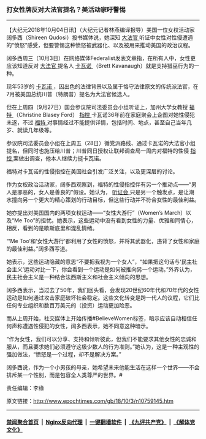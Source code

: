 ### 打女性牌反对大法官提名？美活动家吁警惕
------------------------

<p>
 【大纪元2018年10月04日讯】（大纪元记者林燕编译报导）美国一位女权活动家阔多西（Shireen Qudosi）投书媒体说，她深知
 <a href="http://www.epochtimes.com/gb/tag/%E5%A4%A7%E6%B3%95%E5%AE%98.html">
  大法官
 </a>
 听证中女性对性侵遭遇的“愤怒”感受，但要警惕这种愤怒被武器化、以及被用来推动美国的政治议程。
</p>
<p>
 阔多西周三（10月3日）在网络媒体Federalist发表文章指，在所有人中，女性更应该知道反对
 <a href="http://www.epochtimes.com/gb/tag/%E5%A4%A7%E6%B3%95%E5%AE%98.html">
  大法官
 </a>
 提名人
 <a href="http://www.epochtimes.com/gb/tag/%E5%8D%A1%E7%93%A6%E8%AF%BA.html">
  卡瓦诺
 </a>
 （Brett Kavanaugh）就是支持猎巫行为的一种。
</p>
<p>
 现年53岁的
 <a href="http://www.epochtimes.com/gb/tag/%E5%8D%A1%E7%93%A6%E8%AF%BA.html">
  卡瓦诺
 </a>
 ，因出色的法律背景以及属于恪守法律原文的传统派法官，在7月被美国总统川普（特朗普）提名为大法官候选人。
</p>
<p>
 但在上周四（9月27日）国会参议院司法委员会小组听证上，加州大学女教授
 <a href="http://www.epochtimes.com/gb/tag/%E7%A6%8F%E7%89%B9.html">
  福特
 </a>
 （Christine Blasey Ford）
 <a href="http://www.epochtimes.com/gb/tag/%E6%8C%87%E6%8E%A7.html">
  指控
 </a>
 卡瓦诺36年前在家庭聚会上企图对她性侵犯未遂，不过
 <a href="http://www.epochtimes.com/gb/tag/%E7%A6%8F%E7%89%B9.html">
  福特
 </a>
 对事情经过不能提供详情，包括时间、地点，甚至自己当年几岁、就读几年级等。
</p>
<p>
 参议院司法委员会小组在上周五（28日）循党派路线、通过卡瓦诺的大法官小组提名，但同时也施压给川普；川普同日授权让联邦调查局一周内对福特的性侵
 <a href="http://www.epochtimes.com/gb/tag/%E6%8C%87%E6%8E%A7.html">
  指控
 </a>
 案做出调查，他本人继续力挺卡瓦诺。
</p>
<p>
 福特对卡瓦诺的性侵指控在美国社会引发广泛关注，以及更深层的讨论。
</p>
<p>
 作为女权政治活动家，阔多西观察到，福特的性侵指控伴有另一个推动点——“男人是邪恶的，女人是善良的”假设。她认为，
 <a href="http://www.epochtimes.com/gb/tag/%E5%90%AC%E8%AF%81%E4%BC%9A.html">
  听证会
 </a>
 只是另一个触发点，是让潮水撞向另一个更大的精心策划的行动目标，但这些行动并不符合女性的最佳利益。
</p>
<p>
 她亦提出对美国国内的两项女权运动——“女性大游行”（Women’s March）以及“Me Too”的担忧。她表示，这些运动中没有看到女性的力量、优雅和同情心，相反，看到的是歇斯底里和混乱情绪。
</p>
<p>
 “‘Me Too’和‘女性大游行’都利用了女性的愤怒，并将其武器化，违背了女性和家庭的最佳利益。”阔多西写道。
</p>
<p>
 她表示，这些运动隐藏的意思“不要把我视为一个女人”，“如果把这句话与‘民主社会主义’运动对比一下，你会看到一个运动是如何被推向另一个运动。”外界认为，民主社会主义是一种结合法西斯主义和社会主义倾向的思想。
</p>
<p>
 阔多西表示，当过去了50年，我们回头看，会发现20世纪60年代和70年代的女性运动是如何通过攻击家庭破坏社会稳定。这些文化转变是跨一代人的议程，它们比任何专业组织和数百万美元的（投资）运动更加险恶。
</p>
<p>
 而从上周开始，社交媒体上开始传播#BelieveWomen标签，暗示应该自动相信任何声称遭遇性侵犯的女性，阔多西表示，她不同意这种暗示。
</p>
<p>
 “作为女性，我们可以分享、支持和倾听彼此，但我们不能要求其他女性的忠诚和服从，而且要求她们必须遵守这极少数人的行为准则。”她认为，这是一种主观性的强加做法，“愤怒是一个过程，却不是解决方案。”
</p>
<p>
 阔多西说，作为一个小男孩的母亲，她希望未来他能生活在这样一个世界——不会排斥某一个性别，而是包容全人类尊严的世界。#
</p>
<p>
 责任编辑：李缘
</p>

原文链接：http://www.epochtimes.com/gb/18/10/3/n10759145.htm


------------------------
#### [禁闻聚合首页](https://github.com/gfw-breaker/banned-news/blob/master/README.md) &nbsp;|&nbsp; [Nginx反向代理](https://github.com/gfw-breaker/open-proxy/blob/master/README.md) &nbsp;|&nbsp; [一键翻墙软件](https://github.com/gfw-breaker/nogfw/blob/master/README.md) &nbsp;|&nbsp; [《九评共产党》](https://github.com/gfw-breaker/9ping.md/blob/master/README.md#九评之一评共产党是什么) &nbsp;|&nbsp; [《解体党文化》](https://github.com/gfw-breaker/jtdwh.md/blob/master/README.md#绪论)